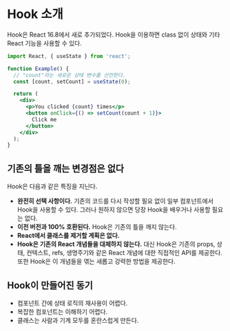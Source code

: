 # Hook 소개

Hook은 React 16.8에서 새로 추가되었다. Hook을 이용하면 class 없이 상태와 기타 React 기능을 사용할 수 있다.

```jsx
import React, { useState } from 'react';

function Example() {
  // "count"라는 새로운 상태 변수를 선언한다.
  const [count, setCount] = useState(0);

  return (
    <div>
      <p>You clicked {count} times</p>
      <button onClick={() => setCount(count + 1)}>
        Click me
      </button>
    </div>
  );
}
```

## 기존의 틀을 깨는 변경점은 없다

Hook은 다음과 같은 특징을 지닌다.

- **완전히 선택 사항이다.** 기존의 코드를 다시 작성할 필요 없이 일부 컴포넌트에서 Hook을 사용할 수 있다. 그러나 원하지 않으면 당장 Hook을 배우거나 사용할 필요는 없다.
- **이전 버전과 100% 호환된다.** Hook은 기존의 틀을 깨지 않는다.
- **React에서 클래스를 제거할 계획은 없다.**
- **Hook은 기존의 React 개념들을 대체하지 않는다.** 대신 Hook은 기존의 props, 상태, 컨텍스트, refs, 생명주기와 같은 React 개념에 대한 직접적인 API를 제공한다. 또한 Hook은 이 개념들을 엮는 새롭고 강력한 방법을 제공한다.

## Hook이 만들어진 동기

- 컴포넌트 간에 상태 로직의 재사용이 어렵다.
- 복잡한 컴포넌트는 이해하기 어렵다.
- 클래스는 사람과 기계 모두를 혼란스럽게 만든다.
